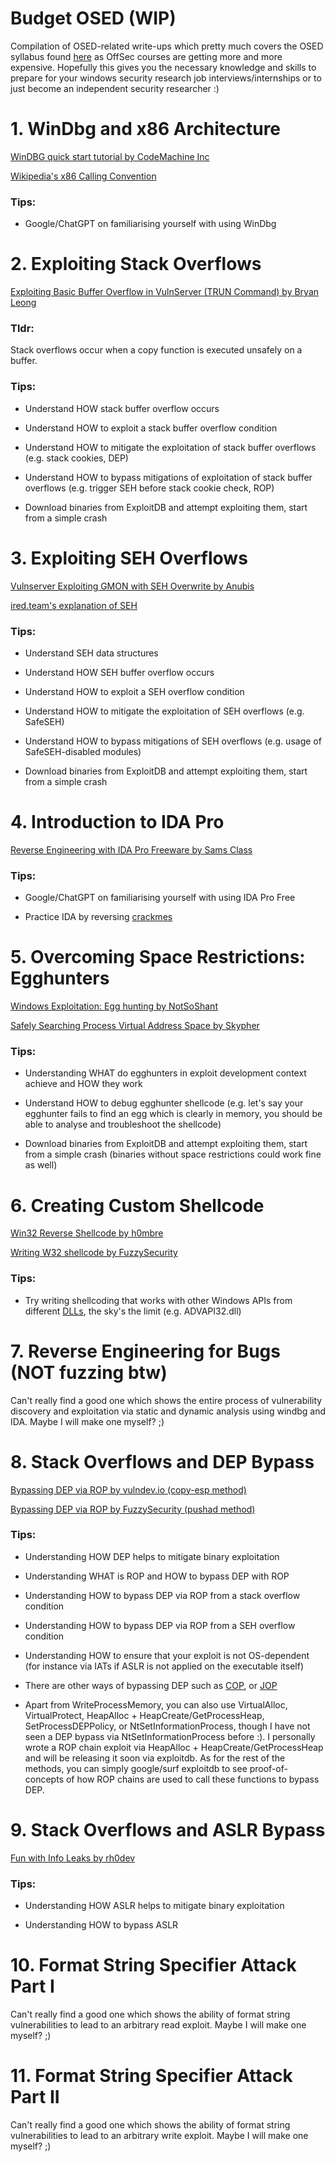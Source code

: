 # Budget OSED (WIP)

Compilation of OSED-related write-ups which pretty much covers the OSED syllabus found [here](https://www.offsec.com/courses/exp-301/download/syllabus) as OffSec courses are getting more and more expensive. Hopefully this gives you the necessary knowledge and skills to prepare for your windows security research job interviews/internships or to just become an independent security researcher :)

# 1. WinDbg and x86 Architecture

[WinDBG quick start tutorial by CodeMachine Inc](https://codemachine.com/articles/windbg_quickstart.html)

[Wikipedia's x86 Calling Convention](https://en.wikipedia.org/wiki/X86_calling_conventions)

### Tips:

- Google/ChatGPT on familiarising yourself with using WinDbg

# 2. Exploiting Stack Overflows

[Exploiting Basic Buffer Overflow in VulnServer (TRUN Command) by Bryan Leong](https://bryanleong98.medium.com/exploiting-basic-buffer-overflow-in-vulnserver-trun-command-a8e642cf3211)

### Tldr:

Stack overflows occur when a copy function is executed unsafely on a buffer.

### Tips:

- Understand HOW stack buffer overflow occurs

- Understand HOW to exploit a stack buffer overflow condition

- Understand HOW to mitigate the exploitation of stack buffer overflows (e.g. stack cookies, DEP)

- Understand HOW to bypass mitigations of exploitation of stack buffer overflows (e.g. trigger SEH before stack cookie check, ROP)

- Download binaries from ExploitDB and attempt exploiting them, start from a simple crash

# 3. Exploiting SEH Overflows

[Vulnserver Exploiting GMON with SEH Overwrite by Anubis](https://anubissec.github.io/Vulnserver-Exploiting-GMON-SEH-Overwrite/)

[ired.team's explanation of SEH](https://www.ired.team/offensive-security/code-injection-process-injection/binary-exploitation/seh-based-buffer-overflow)

### Tips:

- Understand SEH data structures

- Understand HOW SEH buffer overflow occurs

- Understand HOW to exploit a SEH overflow condition

- Understand HOW to mitigate the exploitation of SEH overflows (e.g. SafeSEH)

- Understand HOW to bypass mitigations of SEH overflows (e.g. usage of SafeSEH-disabled modules)

- Download binaries from ExploitDB and attempt exploiting them, start from a simple crash

# 4. Introduction to IDA Pro

[Reverse Engineering with IDA Pro Freeware by Sams Class](https://samsclass.info/126/proj/p2-126-IDA.html)

### Tips:

- Google/ChatGPT on familiarising yourself with using IDA Pro Free

- Practice IDA by reversing [crackmes](https://crackmes.one/)

# 5. Overcoming Space Restrictions: Egghunters

[Windows Exploitation: Egg hunting by NotSoShant](https://medium.com/@notsoshant/windows-exploitation-egg-hunting-117828020595)

[Safely Searching Process Virtual Address Space by Skypher](https://www.hick.org/code/skape/papers/egghunt-shellcode.pdf)

### Tips:

- Understanding WHAT do egghunters in exploit development context achieve and HOW they work

- Understand HOW to debug egghunter shellcode (e.g. let's say your egghunter fails to find an egg which is clearly in memory, you should be able to analyse and troubleshoot the shellcode)

- Download binaries from ExploitDB and attempt exploiting them, start from a simple crash (binaries without space restrictions could work fine as well)

# 6. Creating Custom Shellcode

[Win32 Reverse Shellcode by h0mbre](https://h0mbre.github.io/Win32_Reverse_Shellcode/)

[Writing W32 shellcode by FuzzySecurity](https://fuzzysecurity.com/tutorials/expDev/6.html)

### Tips:

- Try writing shellcoding that works with other Windows APIs from different [DLLs](https://www.win7dll.info/), the sky's the limit (e.g. ADVAPI32.dll)

# 7. Reverse Engineering for Bugs (NOT fuzzing btw)

Can't really find a good one which shows the entire process of vulnerability discovery and exploitation via static and dynamic analysis using windbg and IDA. Maybe I will make one myself? ;)

# 8. Stack Overflows and DEP Bypass

[Bypassing DEP via ROP by vulndev.io (copy-esp method)](https://www.vulndev.io/2022/06/12/bypassing-dep-with-writeprocessmemory/)

[Bypassing DEP via ROP by FuzzySecurity (pushad method)](https://fuzzysecurity.com/tutorials/expDev/7.html)

### Tips:

- Understanding HOW DEP helps to mitigate binary exploitation

- Understanding WHAT is ROP and HOW to bypass DEP with ROP

- Understanding HOW to bypass DEP via ROP from a stack overflow condition

- Understanding HOW to bypass DEP via ROP from a SEH overflow condition

- Understanding HOW to ensure that your exploit is not OS-dependent (for instance via IATs if ASLR is not applied on the executable itself)

- There are other ways of bypassing DEP such as [COP](https://connormcgarr.github.io/ROP2/), or [JOP](https://www.exploit-db.com/exploits/49959)

- Apart from WriteProcessMemory, you can also use VirtualAlloc, VirtualProtect, HeapAlloc + HeapCreate/GetProcessHeap, SetProcessDEPPolicy, or NtSetInformationProcess, though I have not seen a DEP bypass via NtSetInformationProcess before :). I personally wrote a ROP chain exploit via HeapAlloc + HeapCreate/GetProcessHeap and will be releasing it soon via exploitdb. As for the rest of the methods, you can simply google/surf exploitdb to see proof-of-concepts of how ROP chains are used to call these functions to bypass DEP. 

# 9. Stack Overflows and ASLR Bypass

[Fun with Info Leaks by rh0dev](https://rh0dev.github.io/blog/2015/fun-with-info-leaks/)

### Tips:

- Understanding HOW ASLR helps to mitigate binary exploitation

- Understanding HOW to bypass ASLR 

# 10. Format String Specifier Attack Part I

Can't really find a good one which shows the ability of format string vulnerabilities to lead to an arbitrary read exploit. Maybe I will make one myself? ;)

# 11. Format String Specifier Attack Part II

Can't really find a good one which shows the ability of format string vulnerabilities to lead to an arbitrary write exploit. Maybe I will make one myself? ;)

